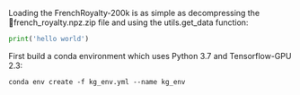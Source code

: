 Loading the FrenchRoyalty-200k is as simple as decompressing the french_royalty.npz.zip file and using the utils.get_data function:

```python
print('hello world')

```

First build a conda environment which uses Python 3.7 and Tensorflow-GPU 2.3:
```
conda env create -f kg_env.yml --name kg_env
```
